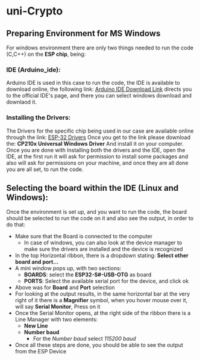 # uni-Crypto


## Preparing Environment for MS Windows <br>
For windows environment there are only two things needed to run 
the code (C,C++) on the **ESP chip**, being: <br>
### IDE (Arduino_ide):<br>
Arduino IDE is used in this case to run the code, 
the IDE is available to download online, the following link:
[Arduino IDE Download Link](https://www.arduino.cc/en/software)
directs you to the official IDE's page, and there you can select windows
download and downlaod it. <br>
### Installing the Drivers: <br>
The Drivers for the specific chip being used in our case are available online through the link:
[ESP-32 Drivers](https://www.silabs.com/developers/usb-to-uart-bridge-vcp-drivers?tab=downloads)
Once you get to the link please download the: **CP210x Universal Windows Driver**
And install it on your computer.
Once you are done with Installing both the drivers and the IDE,
open the IDE, at the first run it will ask for permission to install 
some packages and also will ask for permissions on your machine, and once they are all 
done you are all set, to run the code. <br>

## Selecting the board within the IDE (Linux and Windows):
Once the environment is set up, and you want to run the code, the board should be selected 
to run the code on it and also see the output, in order to do that:<br>
* Make sure that the Board is connected to the computer
    * In case of windows, you can also look at the device manager to make sure the drivers 
    are installed and the device is recognized
* In the top Horizontal ribbon, there is a dropdown stating:
  **Select other board and port...**
* A mini window pops up, with two sections: 
    * **BOARDS**: select the **ESP32-S#-USB-OTG** as board
    * **PORTS**: Select the available serial port for the device, and click ok
* Above was for **Board** and **Port** selection
* For looking at the output results, in the same horizontal bar at the very right of it
there is a **Magnifier** symbol, when you hover mouse over it, will say **Serial Monitor**, 
Press on it
* Once the Serial Monitor opens, at the right side of the ribbon there is a Line Manager with two elements:
    * **New Line** 
    * **Number baud**
        * For the *Number baud* select *115200 baud*
* Once all these steps are done, you should be able to see the output from the ESP Device
